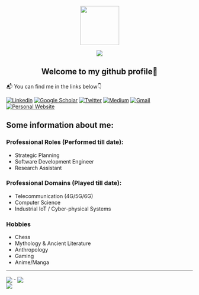 <p align="center"><img align="center" src="https://user-images.githubusercontent.com/33447734/229315840-09ab674f-babe-40b5-82a8-666b5ac8f82e.jpg" height="105" width="105"></p>
<p align="center"><img align="center" src="https://img.shields.io/badge/Mihirraj-Dixit-brightgreen?style=flat-square&logo=CodingNinjas"></p>


<h2 align="center">Welcome to my github profile👋</h2>

📬 You can find me in the links below👇

[![Linkedin](https://img.shields.io/badge/LinkedIn-blue?style=for-the-badge&logo=linkedin&logoColor=white)](https://www.linkedin.com/in/mihirraj-dixit/)
[![Google Scholar](https://img.shields.io/badge/Google_Scholar-white?style=for-the-badge&logo=GoogleScholar&logoColor=blue)](https://scholar.google.com/citations?user=Immv-PcAAAAJ&hl=en)
[![Twitter](https://img.shields.io/badge/Twitter-blue?style=for-the-badge&logo=twitter&logoColor=white)](https://twitter.com/mihirrajdixit)
[![Medium](https://img.shields.io/badge/Medium-12100E?style=for-the-badge&logo=medium&logoColor=white)](https://medium.com/@mihirrajdixit)
[![Gmail](https://img.shields.io/badge/Gmail-red?style=for-the-badge&logo=Gmail&logoColor=white)](mailto:dixitmn6@gmail.com)
[![Personal Website](https://img.shields.io/badge/Personal_Website-darkgreen?style=for-the-badge&logo=Personio&logoColor=white)](https://mihirrajdixit.github.io)

  
## Some information about me:
### Professional Roles (Performed till date):
- Strategic Planning
- Software Development Engineer
- Research Assistant

### Professional Domains (Played till date):
- Telecommunication (4G/5G/6G)
- Computer Science
- Industrial IoT / Cyber-physical Systems

### Hobbies
- Chess
- Mythology & Ancient Literature
- Anthropology
- Gaming
- Anime/Manga


------
<img align="center" src="https://img.shields.io/badge/UTC_Now-grey?style=flat-square&logo=Timescale"> - <img align="center" src="https://jojoee.jojoee.com/api/utcnow?refresh"><br />
<img align="center" src="https://visitor-badge.glitch.me/badge?page_id=MihirrajDixit.MihirrajDixit&left_text=Profile%20Views">
